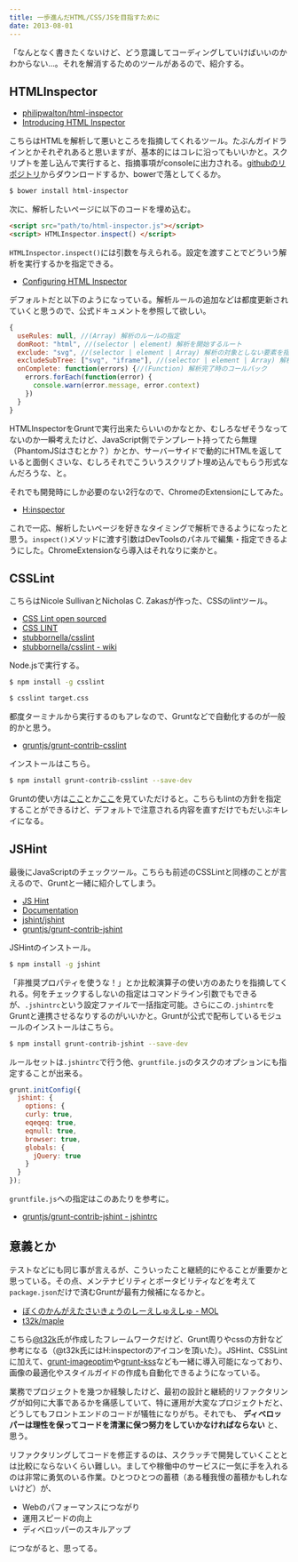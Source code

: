 ```yaml
---
title: 一歩進んだHTML/CSS/JSを目指すために
date: 2013-08-01
---
```


「なんとなく書きたくないけど、どう意識してコーディングしていけばいいのかわからない…。それを解消するためのツールがあるので、紹介する。

## HTMLInspector

- [philipwalton/html-inspector](https://github.com/philipwalton/html-inspector)
- [Introducing HTML Inspector](http://philipwalton.com/articles/introducing-html-inspector/)

こちらはHTMLを解析して悪いところを指摘してくれるツール。たぶんガイドラインとかそれぞれあると思いますが、基本的にはコレに沿ってもいいかと。スクリプトを差し込んで実行すると、指摘事項がconsoleに出力される。[githubのリポジトリ](https://github.com/philipwalton/html-inspector)からダウンロードするか、bowerで落としてくるか。

```bash
$ bower install html-inspector
```

次に、解析したいページに以下のコードを埋め込む。

```html
<script src="path/to/html-inspector.js"></script>
<script> HTMLInspector.inspect() </script>
```

`HTMLInspector.inspect()`には引数を与えられる。設定を渡すことでどういう解析を実行するかを指定できる。

- [Configuring HTML Inspector](https://github.com/philipwalton/html-inspector#configuring-html-inspector)

デフォルトだと以下のようになっている。解析ルールの追加などは都度更新されていくと思うので、公式ドキュメントを参照して欲しい。

```js
{
  useRules: null, //(Array) 解析のルールの指定
  domRoot: "html", //(selector | element) 解析を開始するルート
  exclude: "svg", //(selector | element | Array) 解析の対象としない要素を指定
  excludeSubTree: ["svg", "iframe"], //(selector | element | Array) 解析の対象としないサブツリー要素を指定
  onComplete: function(errors) {//(Function) 解析完了時のコールバック
    errors.forEach(function(error) {
      console.warn(error.message, error.context)
    })
  }
}
```

HTMLInspectorをGruntで実行出来たらいいのかなとか、むしろなぜそうなってないのか一瞬考えたけど、JavaScript側でテンプレート持ってたら無理（PhantomJSはさむとか？）かとか、サーバーサイドで動的にHTMLを返していると面倒くさいな、むしろそれでこういうスクリプト埋め込んでもらう形式なんだろうな、と。

それでも開発時にしか必要のない2行なので、ChromeのExtensionにしてみた。

- [H:inspector](https://chrome.google.com/webstore/detail/hinspector/poeiekompeckjdiigdamalgoahpldgbp)

これで一応、解析したいページを好きなタイミングで解析できるようになったと思う。`inspect()`メソッドに渡す引数はDevToolsのパネルで編集・指定できるようにした。ChromeExtensionなら導入はそれなりに楽かと。

## CSSLint

こちらはNicole SullivanとNicholas C. Zakasが作った、CSSのlintツール。

- [CSS Lint open sourced](http://www.stubbornella.org/content/2011/06/15/css-lint-open-sourced/)
- [CSS LINT](http://csslint.net/)
- [stubbornella/csslint](https://github.com/stubbornella/csslint)
- [stubbornella/csslint - wiki](https://github.com/stubbornella/csslint/wiki)

Node.jsで実行する。

```bash
$ npm install -g csslint

$ csslint target.css
```

都度ターミナルから実行するのもアレなので、Gruntなどで自動化するのが一般的かと思う。

- [gruntjs/grunt-contrib-csslint](https://github.com/gruntjs/grunt-contrib-csslint)

インストールはこちら。

```bash
$ npm install grunt-contrib-csslint --save-dev
```

Gruntの使い方は[ここ](/posts/2013/gruntjs-0-4/)とか[ここ](/posts/2012/gruntjs-introduction/)を見ていただけると。こちらもlintの方針を指定することができるけど、デフォルトで注意される内容を直すだけでもだいぶキレイになる。

## JSHint

最後にJavaScriptのチェックツール。こちらも前述のCSSLintと同様のことが言えるので、Gruntと一緒に紹介してしまう。

- [JS Hint](http://www.jshint.com/)
- [Documentation](http://www.jshint.com/docs/)
- [jshint/jshint](https://github.com/jshint/jshint)
- [gruntjs/grunt-contrib-jshint](https://github.com/gruntjs/grunt-contrib-jshint)

JSHintのインストール。

```bash
$ npm install -g jshint
```

「非推奨プロパティを使うな！」とか比較演算子の使い方のあたりを指摘してくれる。何をチェックするしないの指定はコマンドライン引数でもできるが、`.jshintrc`という設定ファイルで一括指定可能。さらにこの`.jshintrc`をGruntと連携させるなりするのがいいかと。Gruntが公式で配布しているモジュールのインストールはこちら。

```bash
$ npm install grunt-contrib-jshint --save-dev
```

ルールセットは`.jshintrc`で行う他、`gruntfile.js`のタスクのオプションにも指定することが出来る。

```js
grunt.initConfig({
  jshint: {
    options: {
    curly: true,
    eqeqeq: true,
    eqnull: true,
    browser: true,
    globals: {
      jQuery: true
    }
  }
});
```

`gruntfile.js`への指定はこのあたりを参考に。

- [gruntjs/grunt-contrib-jshint - jshintrc](https://github.com/gruntjs/grunt-contrib-jshint#jshintrc)

## 意義とか

テストなどにも同じ事が言えるが、こういったこと継続的にやることが重要かと思っている。その点、メンテナビリティとポータビリティなどを考えて`package.json`だけで済むGruntが最有力候補になるかと。

- [ぼくのかんがえたさいきょうのしーえしゅえしゅ - MOL](http://t32k.me/mol/log/the-perfect-css-i-thought/)
- [t32k/maple](https://github.com/t32k/maple)

こちら[@t32k](http://twitter.com/t32k)氏が作成したフレームワークだけど、Grunt周りやcssの方針など参考になる（@t32k氏にはH:inspectorのアイコンを頂いた）。JSHint、CSSLintに加えて、[grunt-imageoptim](https://github.com/JamieMason/grunt-imageoptim)や[grunt-kss](https://github.com/t32k/grunt-kss)なども一緒に導入可能になっており、画像の最適化やスタイルガイドの作成も自動化できるようになっている。

業務でプロジェクトを幾つか経験したけど、最初の設計と継続的リファクタリングが如何に大事であるかを痛感していて、特に運用が大変なプロジェクトだと、どうしてもフロントエンドのコードが犠牲になりがち。それでも、 **ディベロッパーは理性を保ってコードを清潔に保つ努力をしていかなければならない** と、思う。

リファクタリングしてコードを修正するのは、スクラッチで開発していくこととは比較にならないくらい難しい。ましてや稼働中のサービスに一気に手を入れるのは非常に勇気のいる作業。ひとつひとつの蓄積（ある種我慢の蓄積かもしれないけど）が、

- Webのパフォーマンスにつながり
- 運用スピードの向上
- ディベロッパーのスキルアップ

につながると、思ってる。
